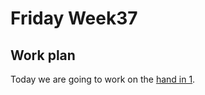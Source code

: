 # Friday Week37

## Work plan

Today we are going to work on the [hand in 1](https://github.com/Jilong-Jerome/Evolutionary_Thinking_2022/tree/main/handin_1).
